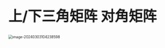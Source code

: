 # 上/下三角矩阵 对角矩阵

<img src="https://cvp.oss-cn-shanghai.aliyuncs.com/picgo/202403031042867.png" alt="image-20240303104238598" style="zoom:50%;" />

